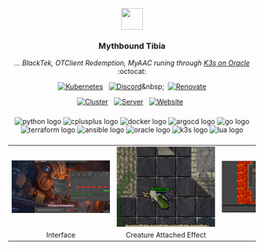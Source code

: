 <div align="center">

<img src="https://github.com/mehah/otclient/blob/main/data/images/clienticon.png?raw=true" align="center" width="44px" height="44px"/>

### Mythbound Tibia

_... BlackTek, OTClient Redemption, MyAAC runing through [K3s on Oracle](https://github.com/tibia-oce/oci)_ :octocat:

</div>

<div align="center">

[![Kubernetes](https://img.shields.io/static/v1?label=K3s&message=v1.30.2&color=blue&style=for-the-badge&logo=kubernetes&logoColor=white)](https://k3s.io/)&nbsp;&nbsp;
[![Discord](https://img.shields.io/discord/1283279739775352896?style=for-the-badge&label&logo=discord&logoColor=white&color=blue)]([https://discord.gg/1283279739775352896](https://discord.gg/Erhz4GmDMd))&nbsp;&nbsp;
[![Renovate](https://img.shields.io/github/actions/workflow/status/tibia-oce/oci/renovate.yml?branch=main&label=&logo=renovatebot&style=for-the-badge&color=blue)](https://github.com/tibia-oce/oci/actions/workflows/renovate.yml)

</div>

<div align="center">

[![Cluster](https://img.shields.io/static/v1?label=Cluster&message=Online&color=brightgreen&style=for-the-badge&logo=v&logoColor=white)](#)&nbsp;&nbsp;
[![Server](https://img.shields.io/static/v1?label=Server&message=Offline&color=red&style=for-the-badge&logo=v&logoColor=white)](#)&nbsp;&nbsp;
[![Website](https://img.shields.io/static/v1?label=Website&message=Offline&color=red&style=for-the-badge&logo=statuspage&logoColor=white)](#)&nbsp;&nbsp;

</div>


###

<div align="center">
  <img src="https://cdn.jsdelivr.net/gh/devicons/devicon/icons/python/python-original.svg" height="40" width="52" alt="python logo"  />
  <img src="https://cdn.jsdelivr.net/gh/devicons/devicon/icons/cplusplus/cplusplus-plain.svg" height="40" width="52" alt="cplusplus logo"  />
  <img src="https://cdn.jsdelivr.net/gh/devicons/devicon/icons/docker/docker-plain-wordmark.svg" height="40" width="52" alt="docker logo"  />
  <img src="https://cdn.jsdelivr.net/gh/devicons/devicon/icons/argocd/argocd-original.svg" height="40" width="52" alt="argocd logo"  />
  <img src="https://cdn.jsdelivr.net/gh/devicons/devicon/icons/go/go-original.svg" height="40" width="52" alt="go logo"  />
  <img src="https://cdn.jsdelivr.net/gh/devicons/devicon/icons/terraform/terraform-original.svg" height="40" width="52" alt="terraform logo"  />
  <img src="https://cdn.jsdelivr.net/gh/devicons/devicon/icons/ansible/ansible-original.svg" height="40" width="52" alt="ansible logo"  />
  <img src="https://cdn.jsdelivr.net/gh/devicons/devicon/icons/oracle/oracle-original.svg" height="40" width="52" alt="oracle logo"  />
  <img src="https://cdn.jsdelivr.net/gh/devicons/devicon/icons/k3s/k3s-original.svg" height="40" width="52" alt="k3s logo"  />
  <img src="https://cdn.jsdelivr.net/gh/devicons/devicon/icons/lua/lua-plain.svg" height="40" width="52" alt="lua logo"  />
</div>

###
<div align="center">
  
  <div style="text-align: center;">
    <table>
      <tr>
        <td>
          <img src="https://github.com/kokekanon/OTredemption-Picture-NODELETE/blob/main/Picture/Layout%2013/001_interface.png?raw=true" width="200" alt="Interface" style="max-width:200px;">
        </td>
        <td>
          <img src="https://github.com/kokekanon/OTredemption-Picture-NODELETE/blob/main/Picture/Attached%20Effect/Creature/001_Bone.gif?raw=true" width="200" alt="Creature Attached Effect" style="max-width:200px;">
          </td>
        <td>
          <img src="https://github.com/kokekanon/OTredemption-Picture-NODELETE/blob/main/Picture/Layout%2013/002_ingame.png?raw=true" width="200" alt="In-game" style="max-width:200px;">
        </td>
      </tr>
      <tr>
        <td>Interface</td>
        <td>Creature Attached Effect</td>
        <td>In-game</td>
      </tr>
    </table>
  </div>

</div>
